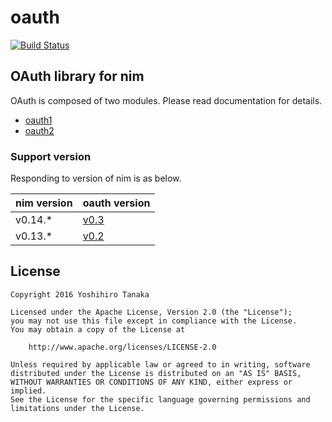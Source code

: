 # oauth

[![Build Status](https://travis-ci.org/CORDEA/oauth.svg?branch=develop)](https://travis-ci.org/CORDEA/oauth)

## OAuth library for nim

OAuth is composed of two modules.
Please read documentation for details.

- [oauth1](http://cordea.github.io/oauth/docs/oauth1.html)
- [oauth2](http://cordea.github.io/oauth/docs/oauth2.html)

### Support version

Responding to version of nim is as below.

| nim version | oauth version |
|:--------|:-----|
| v0.14.* | [v0.3](https://github.com/CORDEA/oauth/releases/tag/v0.3) |
| v0.13.* | [v0.2](https://github.com/CORDEA/oauth/releases/tag/v0.2) |

## License

```
Copyright 2016 Yoshihiro Tanaka

Licensed under the Apache License, Version 2.0 (the "License");
you may not use this file except in compliance with the License.
You may obtain a copy of the License at

    http://www.apache.org/licenses/LICENSE-2.0

Unless required by applicable law or agreed to in writing, software
distributed under the License is distributed on an "AS IS" BASIS,
WITHOUT WARRANTIES OR CONDITIONS OF ANY KIND, either express or implied.
See the License for the specific language governing permissions and
limitations under the License.
```
